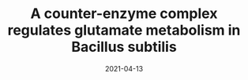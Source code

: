 ---
title: "A counter-enzyme complex regulates glutamate metabolism in Bacillus
subtilis"
citation: "Jayaraman V, **Lee DJ**, Elad N, Vimer S, Sharon M, **Fraser JS**. Tawfik DS. 
*Submitted - Preprint on Biorxiv*. 2021."
date: '2021-04-13'
image: '/static/img/pub/2021_jayaraman.jpg'
# pmid: '32148858'
# pmcid: 'PMC7055375'
biorxiv: '2021.04.12.439528'
pdf: 'https://www.biorxiv.org/content/10.1101/2021.04.12.439528v1.full.pdf'
paired_maps_and_models:
  - pdb:  7MFM
    emdb: '23817'
  - pdb:  7MFT
    emdb: '23825'     
links:
  - name: Tawfik lab @ Weizmann Institute
    url: http://www.weizmann.ac.il/Biomolecular_Sciences/Tawfik/
  - name: Celebratory Tweetstorm by first author Vijay Jayaraman
    url: https://twitter.com/VijayJayaraman5/status/1381997501969018880?s=20
---
